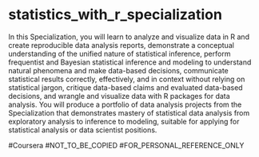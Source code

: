 # statistics_with_r_specialization
In this Specialization, you will learn to analyze and visualize data in R and create reproducible data analysis reports, demonstrate a conceptual understanding of the unified nature of statistical inference, perform frequentist and Bayesian statistical inference and modeling to understand natural phenomena and make data-based decisions, communicate statistical results correctly, effectively, and in context without relying on statistical jargon, critique data-based claims and evaluated data-based decisions, and wrangle and visualize data with R packages for data analysis.      You will produce a portfolio of data analysis projects from the Specialization that demonstrates mastery of statistical data analysis from exploratory analysis to inference to modeling, suitable for applying for statistical analysis or data scientist positions.

#Coursera #NOT_TO_BE_COPIED #FOR_PERSONAL_REFERENCE_ONLY
